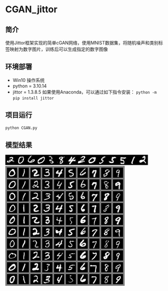 # CGAN_jittor
## 简介
使用Jittor框架实现的简单cGAN网络，使用MNIST数据集，将随机噪声和类别标签映射为数字图片，训练后可以生成指定的数字图像

## 环境部署
- Win10 操作系统
- python = 3.10.14
- jittor = 1.3.8.5
如果使用Anaconda，可以通过如下指令安装：
`python -m pip install jittor`

## 项目运行

```bash
python CGAN.py 
```
## 模型结果

![result](./results/result.png)
![example](./results/93000.png)


